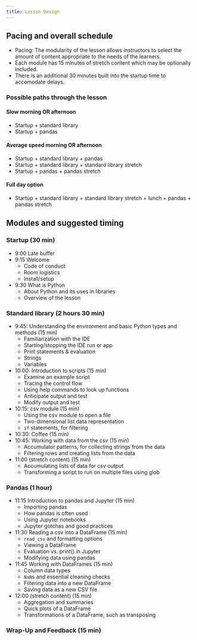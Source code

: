 ```yaml
---
title: Lesson Design
---
```


## Pacing and overall schedule

* Pacing: The modularity of the lesson allows instructors to select the amount of content
appropriate to the needs of the learners.
* Each module has 15 minutes of stretch content which may be optionally included.
* There is an additional 30 minutes built into the startup time to accomodate delays.

### Possible paths through the lesson

#### Slow morning OR afternoon
* Startup + standard library
* Startup + pandas

#### Average speed morning OR afternoon
* Startup + standard library + pandas
* Startup + standard library + standard library stretch
* Startup + pandas + pandas stretch

#### Full day option
* Startup + standard library + standard library stretch + lunch + pandas + pandas stretch


## Modules and suggested timing

### Startup (30 min)
* 9:00 Late buffer
* 9:15 Welcome
    * Code of conduct
    * Room logistics
    * Install/setup
* 9:30 What is Python
    * About Python and its uses in libraries
    * Overview of the lesson

### Standard library (2 hours 30 min)
* 9:45: Understanding the environment and basic Python types and methods (15 min)
    * Familiarization with the IDE
    * Starting/stopping the IDE run or app
    * Print statements & evaluation
    * Strings
    * Variables
* 10:00: Introduction to scripts (15 min)
    * Examine an example script
    * Tracing the control flow
    * Using help commands to look up functions
    * Anticipate output and test
    * Modify output and test
* 10:15: csv module (15 min)
    * Using the csv module to open a file
    * Two-dimensional list data representation
    * `if` statements, for filtering
* 10:30: Coffee (15 min)
* 10:45: Working with data from the csv (15 min)
    * Accumulator patterns, for collecting strings from the data
    * Filtering rows and creating lists from the data
* 11:00 (stretch content) (15 min)
    * Accumulating lists of data for csv output
    * Transforming a script to run on multiple files using glob

### Pandas (1 hour)
* 11:15 Introduction to pandas and Jupyter (15 min)
    * Importing pandas
    * How pandas is often used
    * Using Jupyter notebooks
    * Jupyter gotchas and good practices
* 11:30 Reading a csv into a DataFrame (15 min)
    * `read_csv` and formatting options
    * Viewing a DataFrame
    * Evaluation vs. print() in Jupyter
    * Modifying data using pandas
* 11:45 Working with DataFrames (15 min)
    * Column data types
    * `NaN`s and essential cleaning checks
    * Filtering data into a new DataFrame
    * Saving data as a new CSV file
* 12:00 (stretch content) (15 min)
    * Aggregation and summaries
    * Quick plots of a DataFrame
    * Transformations of a DataFrame, such as transposing

### Wrap-Up and Feedback (15 min)
